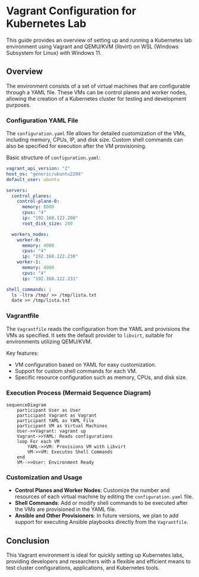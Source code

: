 # Vagrant Configuration for Kubernetes Lab

This guide provides an overview of setting up and running a Kubernetes lab environment using Vagrant and QEMU/KVM (libvirt) on WSL (Windows Subsystem for Linux) with Windows 11.

## Overview

The environment consists of a set of virtual machines that are configurable through a YAML file. These VMs can be control planes and worker nodes, allowing the creation of a Kubernetes cluster for testing and development purposes.

### Configuration YAML File

The `configuration.yaml` file allows for detailed customization of the VMs, including memory, CPUs, IP, and disk size. Custom shell commands can also be specified for execution after the VM provisioning.

Basic structure of `configuration.yaml`:

```yaml
vagrant_api_version: "2"
host_os: "generic/ubuntu2204"
default_user: ubuntu

servers:
  control_planes:
    control-plane-0:
      memory: 8000
      cpus: "4"
      ip: "192.168.122.200"
      root_disk_size: 200

  workers_nodes:
    worker-0:
      memory: 4000
      cpus: "4"
      ip: "192.168.122.230"
    worker-1:
      memory: 4000
      cpus: "4"
      ip: "192.168.122.231"

shell_commands: |
  ls -ltra /tmp/ >> /tmp/lista.txt
  date >> /tmp/lista.txt
```

### Vagrantfile

The `Vagrantfile` reads the configuration from the YAML and provisions the VMs as specified. It sets the default provider to `libvirt`, suitable for environments utilizing QEMU/KVM.

Key features:

- VM configuration based on YAML for easy customization.
- Support for custom shell commands for each VM.
- Specific resource configuration such as memory, CPUs, and disk size.

### Execution Process (Mermaid Sequence Diagram)

```mermaid
sequenceDiagram
    participant User as User
    participant Vagrant as Vagrant
    participant YAML as YAML File
    participant VM as Virtual Machines
    User->>Vagrant: vagrant up
    Vagrant->>YAML: Reads configurations
    loop For each VM
        YAML->>VM: Provisions VM with Libvirt
        VM->>VM: Executes Shell Commands
    end
    VM-->>User: Environment Ready
```

### Customization and Usage

- **Control Planes and Worker Nodes**: Customize the number and resources of each virtual machine by editing the `configuration.yaml` file.
- **Shell Commands**: Add or modify shell commands to be executed after the VMs are provisioned in the YAML file.
- **Ansible and Other Provisioners**: In future versions, we plan to add support for executing Ansible playbooks directly from the `Vagrantfile`.

## Conclusion

This Vagrant environment is ideal for quickly setting up Kubernetes labs, providing developers and researchers with a flexible and efficient means to test cluster configurations, applications, and Kubernetes tools.
